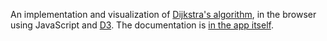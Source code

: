 An implementation and visualization of [Dijkstra's algorithm](http://en.wikipedia.org/wiki/Dijkstra%27s_algorithm), in the browser using JavaScript and [D3](http://www.d3js.org). The documentation is [in the app itself](http://projects.indicatrix.org/dijkstra.js).
